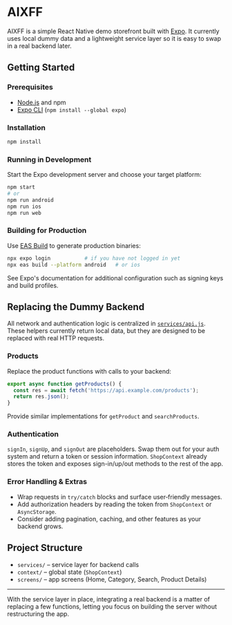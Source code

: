 # AIXFF

AIXFF is a simple React Native demo storefront built with [Expo](https://expo.dev/). It currently uses local dummy data and a lightweight service layer so it is easy to swap in a real backend later.

## Getting Started

### Prerequisites
- [Node.js](https://nodejs.org/) and npm
- [Expo CLI](https://docs.expo.dev/) (`npm install --global expo`)

### Installation
```bash
npm install
```

### Running in Development
Start the Expo development server and choose your target platform:
```bash
npm start
# or
npm run android
npm run ios
npm run web
```

### Building for Production
Use [EAS Build](https://docs.expo.dev/build/introduction/) to generate production binaries:
```bash
npx expo login           # if you have not logged in yet
npx eas build --platform android   # or ios
```
See Expo's documentation for additional configuration such as signing keys and build profiles.

## Replacing the Dummy Backend
All network and authentication logic is centralized in [`services/api.js`](services/api.js). These helpers currently return local data, but they are designed to be replaced with real HTTP requests.

### Products
Replace the product functions with calls to your backend:
```js
export async function getProducts() {
  const res = await fetch('https://api.example.com/products');
  return res.json();
}
```
Provide similar implementations for `getProduct` and `searchProducts`.

### Authentication
`signIn`, `signUp`, and `signOut` are placeholders. Swap them out for your auth system and return a token or session information. `ShopContext` already stores the token and exposes sign-in/up/out methods to the rest of the app.

### Error Handling & Extras
- Wrap requests in `try/catch` blocks and surface user‑friendly messages.
- Add authorization headers by reading the token from `ShopContext` or `AsyncStorage`.
- Consider adding pagination, caching, and other features as your backend grows.

## Project Structure
- `services/` – service layer for backend calls
- `context/` – global state (`ShopContext`)
- `screens/` – app screens (Home, Category, Search, Product Details)

---
With the service layer in place, integrating a real backend is a matter of replacing a few functions, letting you focus on building the server without restructuring the app.

